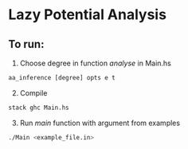 # Lazy Potential Analysis

## To run:

1. Choose degree in function *analyse* in Main.hs
```haskell
aa_inference [degree] opts e t
```
2. Compile
```bash
stack ghc Main.hs
```

3. Run *main* function with argument from examples
```bash
./Main <example_file.in>
```
